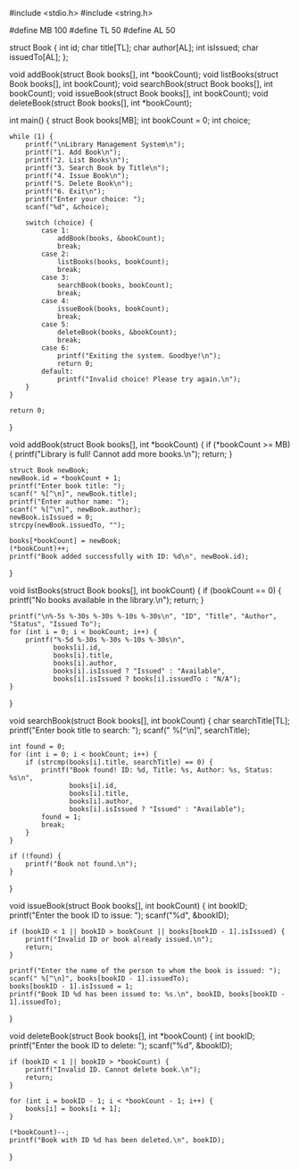 #include <stdio.h>
#include <string.h>

#define MB 100
#define TL 50
#define AL 50

struct Book {
    int id;
    char title[TL];
    char author[AL];
    int isIssued;
    char issuedTo[AL];
};

void addBook(struct Book books[], int *bookCount);
void listBooks(struct Book books[], int bookCount);
void searchBook(struct Book books[], int bookCount);
void issueBook(struct Book books[], int bookCount);
void deleteBook(struct Book books[], int *bookCount);

int main() {
    struct Book books[MB];
    int bookCount = 0;
    int choice;

    while (1) {
        printf("\nLibrary Management System\n");
        printf("1. Add Book\n");
        printf("2. List Books\n");
        printf("3. Search Book by Title\n");
        printf("4. Issue Book\n");
        printf("5. Delete Book\n");
        printf("6. Exit\n");
        printf("Enter your choice: ");
        scanf("%d", &choice);

        switch (choice) {
            case 1:
                addBook(books, &bookCount);
                break;
            case 2:
                listBooks(books, bookCount);
                break;
            case 3:
                searchBook(books, bookCount);
                break;
            case 4:
                issueBook(books, bookCount);
                break;
            case 5:
                deleteBook(books, &bookCount);
                break;
            case 6:
                printf("Exiting the system. Goodbye!\n");
                return 0;
            default:
                printf("Invalid choice! Please try again.\n");
        }
    }

    return 0;
}

void addBook(struct Book books[], int *bookCount) {
    if (*bookCount >= MB) {
        printf("Library is full! Cannot add more books.\n");
        return;
    }

    struct Book newBook;
    newBook.id = *bookCount + 1;
    printf("Enter book title: ");
    scanf(" %[^\n]", newBook.title);
    printf("Enter author name: ");
    scanf(" %[^\n]", newBook.author);
    newBook.isIssued = 0;
    strcpy(newBook.issuedTo, "");

    books[*bookCount] = newBook;
    (*bookCount)++;
    printf("Book added successfully with ID: %d\n", newBook.id);
}

void listBooks(struct Book books[], int bookCount) {
    if (bookCount == 0) {
        printf("No books available in the library.\n");
        return;
    }

    printf("\n%-5s %-30s %-30s %-10s %-30s\n", "ID", "Title", "Author", "Status", "Issued To");
    for (int i = 0; i < bookCount; i++) {
        printf("%-5d %-30s %-30s %-10s %-30s\n", 
               books[i].id, 
               books[i].title, 
               books[i].author, 
               books[i].isIssued ? "Issued" : "Available",
               books[i].isIssued ? books[i].issuedTo : "N/A");
    }
}

void searchBook(struct Book books[], int bookCount) {
    char searchTitle[TL];
    printf("Enter book title to search: ");
    scanf(" %[^\n]", searchTitle);

    int found = 0;
    for (int i = 0; i < bookCount; i++) {
        if (strcmp(books[i].title, searchTitle) == 0) {
            printf("Book found! ID: %d, Title: %s, Author: %s, Status: %s\n",
                   books[i].id, 
                   books[i].title, 
                   books[i].author, 
                   books[i].isIssued ? "Issued" : "Available");
            found = 1;
            break;
        }
    }

    if (!found) {
        printf("Book not found.\n");
    }
}

void issueBook(struct Book books[], int bookCount) {
    int bookID;
    printf("Enter the book ID to issue: ");
    scanf("%d", &bookID);

    if (bookID < 1 || bookID > bookCount || books[bookID - 1].isIssued) {
        printf("Invalid ID or book already issued.\n");
        return;
    }

    printf("Enter the name of the person to whom the book is issued: ");
    scanf(" %[^\n]", books[bookID - 1].issuedTo);
    books[bookID - 1].isIssued = 1;
    printf("Book ID %d has been issued to: %s.\n", bookID, books[bookID - 1].issuedTo);
}

void deleteBook(struct Book books[], int *bookCount) {
    int bookID;
    printf("Enter the book ID to delete: ");
    scanf("%d", &bookID);

    if (bookID < 1 || bookID > *bookCount) {
        printf("Invalid ID. Cannot delete book.\n");
        return;
    }

    for (int i = bookID - 1; i < *bookCount - 1; i++) {
        books[i] = books[i + 1];
    }

    (*bookCount)--;
    printf("Book with ID %d has been deleted.\n", bookID);
}
